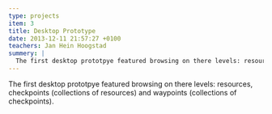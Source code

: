 ```yaml
---
type: projects
item: 3
title: Desktop Prototype
date: 2013-12-11 21:57:27 +0100
teachers: Jan Hein Hoogstad
summery: | 
  The first desktop prototpye featured browsing on there levels: resources, checkpoints (collections of resources) and waypoints (collections of checkpoints).
---
```

The first desktop prototpye featured browsing on there levels: resources, checkpoints (collections of resources) and waypoints (collections of checkpoints).